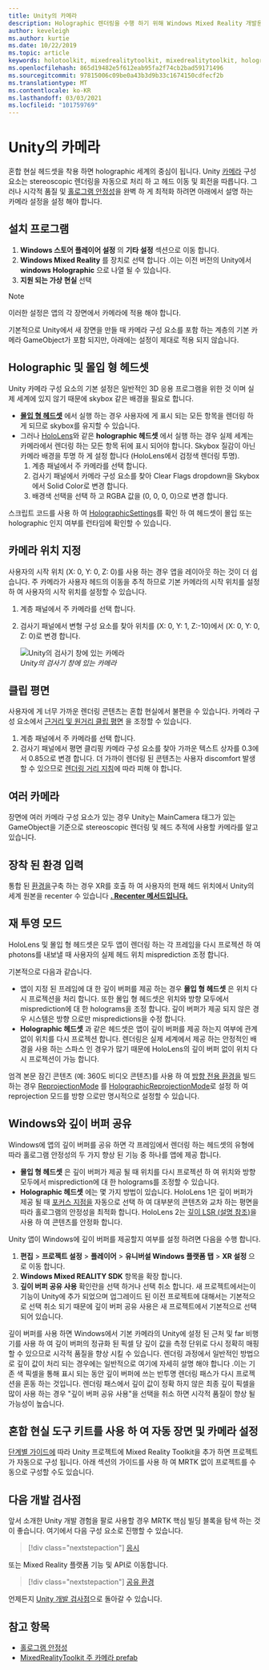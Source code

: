```yaml
---
title: Unity의 카메라
description: Holographic 렌더링을 수행 하기 위해 Windows Mixed Reality 개발용 Unity의 기본 카메라를 설정 하 고 사용 하는 방법에 대해 알아봅니다.
author: keveleigh
ms.author: kurtie
ms.date: 10/22/2019
ms.topic: article
keywords: holotoolkit, mixedrealitytoolkit, mixedrealitytoolkit, holographic 렌더링, holographic, 몰입 형, 포커스 지점, 깊이 버퍼, 방향 전용, 위치, 불투명, 투명, 클립, 혼합 현실 헤드셋, windows mixed reality 헤드셋, 가상 현실 헤드셋
ms.openlocfilehash: 865d19482e5f612eab95fa2f74cb2bad59171496
ms.sourcegitcommit: 97815006c09be0a43b3d9b33c1674150cdfecf2b
ms.translationtype: MT
ms.contentlocale: ko-KR
ms.lasthandoff: 03/03/2021
ms.locfileid: "101759769"
---
```

# <a name="camera-in-unity"></a>Unity의 카메라

혼합 현실 헤드셋을 착용 하면 holographic 세계의 중심이 됩니다. Unity [카메라](https://docs.unity3d.com/Manual/class-Camera.html) 구성 요소는 stereoscopic 렌더링을 자동으로 처리 하 고 헤드 이동 및 회전을 따릅니다. 그러나 시각적 품질 및 [홀로그램 안정성](../platform-capabilities-and-apis/hologram-stability.md)을 완벽 하 게 최적화 하려면 아래에서 설명 하는 카메라 설정을 설정 해야 합니다.

## <a name="setup"></a>설치 프로그램

1. **Windows 스토어 플레이어 설정** 의 **기타 설정** 섹션으로 이동 합니다.
2. **Windows Mixed Reality** 를 장치로 선택 합니다 .이는 이전 버전의 Unity에서 **windows Holographic** 으로 나열 될 수 있습니다.
3. **지원 되는 가상 현실** 선택

>[!NOTE]
>이러한 설정은 앱의 각 장면에서 카메라에 적용 해야 합니다.
>
>기본적으로 Unity에서 새 장면을 만들 때 카메라 구성 요소를 포함 하는 계층의 기본 카메라 GameObject가 포함 되지만, 아래에는 설정이 제대로 적용 되지 않습니다.

## <a name="holographic-vs-immersive-headsets"></a>Holographic 및 몰입 형 헤드셋

Unity 카메라 구성 요소의 기본 설정은 일반적인 3D 응용 프로그램을 위한 것 이며 실제 세계에 있지 않기 때문에 skybox 같은 배경을 필요로 합니다.

* **[몰입 형 헤드셋](../../discover/immersive-headset-hardware-details.md)** 에서 실행 하는 경우 사용자에 게 표시 되는 모든 항목을 렌더링 하 게 되므로 skybox를 유지할 수 있습니다.
* 그러나 [HoloLens](/hololens/hololens1-hardware)와 같은 **holographic 헤드셋** 에서 실행 하는 경우 실제 세계는 카메라에서 렌더링 하는 모든 항목 뒤에 표시 되어야 합니다. Skybox 질감이 아닌 카메라 배경을 투명 하 게 설정 합니다 (HoloLens에서 검정색 렌더링 투명).
    1. 계층 패널에서 주 카메라를 선택 합니다.
    2. 검사기 패널에서 카메라 구성 요소를 찾아 Clear Flags dropdown을 Skybox에서 Solid Color로 변경 합니다.
    3. 배경색 선택을 선택 하 고 RGBA 값을 (0, 0, 0, 0)으로 변경 합니다.

스크립트 코드를 사용 하 여 [HolographicSettings](https://docs.unity3d.com/ScriptReference/XR.WSA.HolographicSettings.IsDisplayOpaque.html)를 확인 하 여 헤드셋이 몰입 또는 holographic 인지 여부를 런타임에 확인할 수 있습니다.

## <a name="positioning-the-camera"></a>카메라 위치 지정

사용자의 시작 위치 (X: 0, Y: 0, Z: 0)를 사용 하는 경우 앱을 레이아웃 하는 것이 더 쉽습니다. 주 카메라가 사용자 헤드의 이동을 추적 하므로 기본 카메라의 시작 위치를 설정 하 여 사용자의 시작 위치를 설정할 수 있습니다.

1. 계층 패널에서 주 카메라를 선택 합니다.
2. 검사기 패널에서 변형 구성 요소를 찾아 위치를 (X: 0, Y: 1, Z:-10)에서 (X: 0, Y: 0, Z: 0)로 변경 합니다.

   ![Unity의 검사기 창에 있는 카메라](images/maincamera-350px.png)  
   *Unity의 검사기 창에 있는 카메라*

## <a name="clip-planes"></a>클립 평면

사용자에 게 너무 가까운 렌더링 콘텐츠는 혼합 현실에서 불편을 수 있습니다. 카메라 구성 요소에서 [근거리 및 원거리 클립 평면](../platform-capabilities-and-apis/hologram-stability.md#hologram-render-distances) 을 조정할 수 있습니다.

1. 계층 패널에서 주 카메라를 선택 합니다.
2. 검사기 패널에서 평면 클리핑 카메라 구성 요소를 찾아 가까운 텍스트 상자를 0.3에서 0.85으로 변경 합니다. 더 가까이 렌더링 된 콘텐츠는 사용자 discomfort 발생할 수 있으므로 [렌더링 거리 지침](../platform-capabilities-and-apis/hologram-stability.md#hologram-render-distances)에 따라 피해 야 합니다.

## <a name="multiple-cameras"></a>여러 카메라

장면에 여러 카메라 구성 요소가 있는 경우 Unity는 MainCamera 태그가 있는 GameObject을 기준으로 stereoscopic 렌더링 및 헤드 추적에 사용할 카메라를 알고 있습니다.

## <a name="recentering-a-seated-experience"></a>장착 된 환경 입력

통합 된 [환경을](../../design/coordinate-systems.md)구축 하는 경우 XR를 호출 하 여 사용자의 현재 헤드 위치에서 Unity의 세계 원본을 recenter 수 있습니다 **[. Recenter 메서드입니다.](https://docs.unity3d.com/ScriptReference/XR.InputTracking.Recenter.html)**

## <a name="reprojection-modes"></a>재 투영 모드

HoloLens 및 몰입 형 헤드셋은 모두 앱이 렌더링 하는 각 프레임을 다시 프로젝션 하 여 photons를 내보낼 때 사용자의 실제 헤드 위치 misprediction 조정 합니다.

기본적으로 다음과 같습니다.

* 앱이 지정 된 프레임에 대 한 깊이 버퍼를 제공 하는 경우 **몰입 형 헤드셋** 은 위치 다시 프로젝션을 처리 합니다. 또한 몰입 형 헤드셋은 위치와 방향 모두에서 misprediction에 대 한 holograms을 조정 합니다. 깊이 버퍼가 제공 되지 않은 경우 시스템은 방향 으로만 mispredictions을 수정 합니다.
* **Holographic 헤드셋** 과 같은 헤드셋은 앱이 깊이 버퍼를 제공 하는지 여부에 관계 없이 위치를 다시 프로젝션 합니다.  렌더링은 실제 세계에서 제공 하는 안정적인 배경을 사용 하는 스파스 인 경우가 많기 때문에 HoloLens의 깊이 버퍼 없이 위치 다시 프로젝션이 가능 합니다.

엄격 본문 잠긴 콘텐츠 (예: 360도 비디오 콘텐츠)를 사용 하 여 [방향 전용 환경을](coordinate-systems-in-unity.md#building-an-orientation-only-or-seated-scale-experience) 빌드하는 경우 [ReprojectionMode](https://docs.unity3d.com/ScriptReference/XR.WSA.HolographicSettings.ReprojectionMode.html) 를 [HolographicReprojectionMode](https://docs.unity3d.com/ScriptReference/XR.WSA.HolographicSettings.HolographicReprojectionMode.html)로 설정 하 여 reprojection 모드를 방향 으로만 명시적으로 설정할 수 있습니다.

## <a name="sharing-your-depth-buffers-with-windows"></a>Windows와 깊이 버퍼 공유

Windows에 앱의 깊이 버퍼를 공유 하면 각 프레임에서 렌더링 하는 헤드셋의 유형에 따라 홀로그램 안정성의 두 가지 향상 된 기능 중 하나를 앱에 제공 합니다.

* **몰입 형 헤드셋** 은 깊이 버퍼가 제공 될 때 위치를 다시 프로젝션 하 여 위치와 방향 모두에서 misprediction에 대 한 holograms를 조정할 수 있습니다.
* **Holographic 헤드셋** 에는 몇 가지 방법이 있습니다. HoloLens 1은 깊이 버퍼가 제공 될 때 [포커스 지점을](focus-point-in-unity.md) 자동으로 선택 하 여 대부분의 콘텐츠와 교차 하는 평면을 따라 홀로그램의 안정성을 최적화 합니다. HoloLens 2는 [깊이 LSR (설명 참조)](/uwp/api/windows.graphics.holographic.holographiccamerarenderingparameters.setfocuspoint)을 사용 하 여 콘텐츠를 안정화 합니다.

Unity 앱이 Windows에 깊이 버퍼를 제공할지 여부를 설정 하려면 다음을 수행 합니다.

1. **편집**  >  **프로젝트 설정**  >  **플레이어**  >  **유니버설 Windows 플랫폼 탭**  >  **XR 설정** 으로 이동 합니다.
2. **Windows Mixed REALITY SDK** 항목을 확장 합니다.
3. **깊이 버퍼 공유 사용** 확인란을 선택 하거나 선택 취소 합니다.  새 프로젝트에서는이 기능이 Unity에 추가 되었으며 업그레이드 된 이전 프로젝트에 대해서는 기본적으로 선택 취소 되기 때문에 깊이 버퍼 공유 사용은 새 프로젝트에서 기본적으로 선택 되어 있습니다.

깊이 버퍼를 사용 하면 Windows에서 기본 카메라의 Unity에 설정 된 근처 및 far 비행기를 사용 하 여 깊이 버퍼의 정규화 된 픽셀 당 깊이 값을 측정 단위로 다시 정확히 매핑할 수 있으므로 시각적 품질을 향상 시킬 수 있습니다.  렌더링 과정에서 일반적인 방법으로 깊이 값이 처리 되는 경우에는 일반적으로 여기에 자세히 설명 해야 합니다 .이는 기존 색 픽셀을 통해 표시 되는 동안 깊이 버퍼에 쓰는 반투명 렌더링 패스가 다시 프로젝션을 혼동 하는 것입니다.  렌더링 패스에서 깊이 값이 정확 하지 않은 최종 깊이 픽셀을 많이 사용 하는 경우 "깊이 버퍼 공유 사용"을 선택을 취소 하면 시각적 품질이 향상 될 가능성이 높습니다.

## <a name="automatic-scene-and-camera-setup-with-mixed-reality-toolkit"></a>혼합 현실 도구 키트를 사용 하 여 자동 장면 및 카메라 설정 

[단계별 가이드에](tutorials/mr-learning-base-01.md) 따라 Unity 프로젝트에 Mixed Reality Toolkit을 추가 하면 프로젝트가 자동으로 구성 됩니다. 아래 섹션의 가이드를 사용 하 여 MRTK 없이 프로젝트를 수동으로 구성할 수도 있습니다.

## <a name="next-development-checkpoint"></a>다음 개발 검사점

앞서 소개한 Unity 개발 경험을 팔로 사용할 경우 MRTK 핵심 빌딩 블록을 탐색 하는 것이 좋습니다. 여기에서 다음 구성 요소로 진행할 수 있습니다.

> [!div class="nextstepaction"]
> [응시](gaze-in-unity.md)

또는 Mixed Reality 플랫폼 기능 및 API로 이동합니다.

> [!div class="nextstepaction"]
> [공유 환경](shared-experiences-in-unity.md)

언제든지 [Unity 개발 검사점](unity-development-overview.md#2-core-building-blocks)으로 돌아갈 수 있습니다.

## <a name="see-also"></a>참고 항목

* [홀로그램 안정성](../platform-capabilities-and-apis/hologram-stability.md)
* [MixedRealityToolkit 주 카메라 prefab](https://github.com/Microsoft/MixedRealityToolkit-Unity/tree/htk_release/Assets/HoloToolkit/Input/Prefabs)